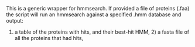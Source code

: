 This is a generic wrapper for hmmsearch. 
If provided a file of proteins (.faa) the script will run an hmmsearch against a specified .hmm database and output:
1) a table of the proteins with hits, and their best-hit HMM, 2) a fasta file of all the proteins that had hits,
